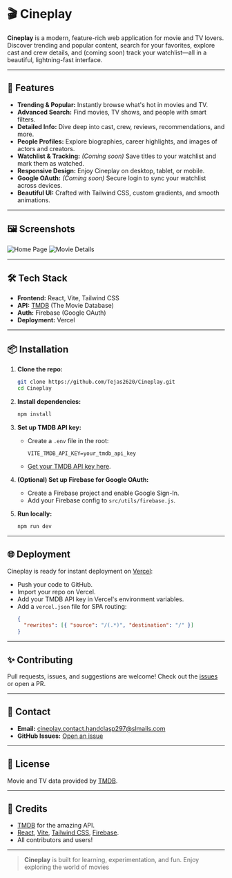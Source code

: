 # 🎬 Cineplay

**Cineplay** is a modern, feature-rich web application for movie and TV lovers. Discover trending and popular content, search for your favorites, explore cast and crew details, and (coming soon) track your watchlist—all in a beautiful, lightning-fast interface.

---

## 🚀 Features

- **Trending & Popular:** Instantly browse what's hot in movies and TV.
- **Advanced Search:** Find movies, TV shows, and people with smart filters.
- **Detailed Info:** Dive deep into cast, crew, reviews, recommendations, and more.
- **People Profiles:** Explore biographies, career highlights, and images of actors and creators.
- **Watchlist & Tracking:** _(Coming soon)_ Save titles to your watchlist and mark them as watched.
- **Responsive Design:** Enjoy Cineplay on desktop, tablet, or mobile.
- **Google OAuth:** _(Coming soon)_ Secure login to sync your watchlist across devices.
- **Beautiful UI:** Crafted with Tailwind CSS, custom gradients, and smooth animations.

---

## 🖼️ Screenshots

![Home Page](screenshots/home.png)
![Movie Details](screenshots/details.png)

---

## 🛠️ Tech Stack

- **Frontend:** React, Vite, Tailwind CSS
- **API:** [TMDB](https://www.themoviedb.org/) (The Movie Database)
- **Auth:** Firebase (Google OAuth)
- **Deployment:** Vercel

---

## 📦 Installation

1. **Clone the repo:**

   ```bash
   git clone https://github.com/Tejas2620/Cineplay.git
   cd Cineplay
   ```

2. **Install dependencies:**

   ```bash
   npm install
   ```

3. **Set up TMDB API key:**

   - Create a `.env` file in the root:
     ```
     VITE_TMDB_API_KEY=your_tmdb_api_key
     ```
   - [Get your TMDB API key here](https://www.themoviedb.org/settings/api).

4. **(Optional) Set up Firebase for Google OAuth:**

   - Create a Firebase project and enable Google Sign-In.
   - Add your Firebase config to `src/utils/firebase.js`.

5. **Run locally:**
   ```bash
   npm run dev
   ```

---

## 🌐 Deployment

Cineplay is ready for instant deployment on [Vercel](https://vercel.com/):

- Push your code to GitHub.
- Import your repo on Vercel.
- Add your TMDB API key in Vercel's environment variables.
- Add a `vercel.json` file for SPA routing:
  ```json
  {
    "rewrites": [{ "source": "/(.*)", "destination": "/" }]
  }
  ```

---

## ✨ Contributing

Pull requests, issues, and suggestions are welcome!
Check out the [issues](https://github.com/Tejas2620/Cineplay/issues) or open a PR.

---

## 📧 Contact

- **Email:** cineplay.contact.handclasp297@slmails.com
- **GitHub Issues:** [Open an issue](https://github.com/Tejas2620/Cineplay/issues)

---

## 📝 License

Movie and TV data provided by [TMDB](https://www.themoviedb.org/).

---

## 🙏 Credits

- [TMDB](https://www.themoviedb.org/) for the amazing API.
- [React](https://react.dev/), [Vite](https://vitejs.dev/), [Tailwind CSS](https://tailwindcss.com/), [Firebase](https://firebase.google.com/).
- All contributors and users!

---

> **Cineplay** is built for learning, experimentation, and fun.
> Enjoy exploring the world of movies
